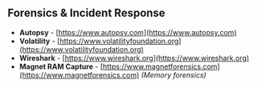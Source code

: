 ## **Forensics & Incident Response**
- **Autopsy** - [https://www.autopsy.com](https://www.autopsy.com)  
- **Volatility** - [https://www.volatilityfoundation.org](https://www.volatilityfoundation.org)  
- **Wireshark** - [https://www.wireshark.org](https://www.wireshark.org)  
- **Magnet RAM Capture** - [https://www.magnetforensics.com](https://www.magnetforensics.com) *(Memory forensics)*  
